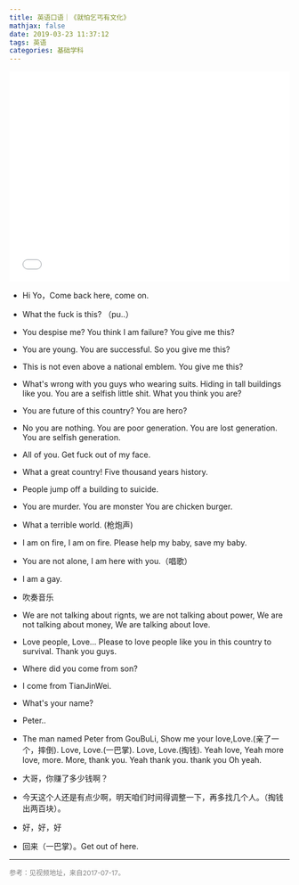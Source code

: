 ```yaml
---
title: 英语口语｜《就怕乞丐有文化》
mathjax: false
date: 2019-03-23 11:37:12
tags: 英语
categories: 基础学科
---
```


<div style="position: relative; width: 100%; height: 0; padding-bottom: 75%;"><iframe 
src="//player.bilibili.com/player.html?aid=6069364&cid=9853098&page=1" scrolling="no" border="0" frameborder="no" framespacing="0" allowfullscreen="true" style="position: absolute; width: 100%; height: 100%; left: 0; top: 0;"> </iframe></div>


<!--more-->

* Hi Yo，Come back here, come on.

* What the fuck is this? （pu..）

* You despise me? You think I am failure? You give me this?

* You are young. You are successful. So you give me this?

* This is not even above a national emblem. You give me this?

* What's wrong with you guys who wearing suits. Hiding in tall buildings like you. You are a selfish little shit. What you think you are?

* You are future of this country? You are hero?

* No you are nothing. You are poor generation. You are lost generation. You are selfish generation.

* All of you. Get fuck out of my face.

* What a great country! Five thousand years history.

* People jump off a building to suicide.

* You are murder. You are monster You are chicken burger.

* What a terrible world. (枪炮声)

* I am on fire, I am on fire. Please help my baby, save my baby.

* You are not alone, I am here with you.（唱歌）

* I am a gay.

* 吹奏音乐

* We are not talking about rignts, we are not talking about power, We are not talking about money, We are talking about love.

* Love people, Love... Please to love people like you in this country to survival. Thank you guys.

* Where did you come from son?

* I come from TianJinWei.

* What's your name?

* Peter..

* The man named Peter from GouBuLi, Show me your love,Love.(亲了一个，摔倒). Love, Love.(一巴掌). Love, Love.(掏钱). Yeah love, Yeah more love, more. More, thank you. Yeah thank you. thank you Oh yeah.

* 大哥，你赚了多少钱啊？

* 今天这个人还是有点少啊，明天咱们时间得调整一下，再多找几个人。（掏钱出两百块）。

* 好，好，好

* 回来（一巴掌）。Get out of here.

<hr/>
<span style="color:gray;font-size:12px">
参考：见视频地址，来自2017-07-17。
</span>
